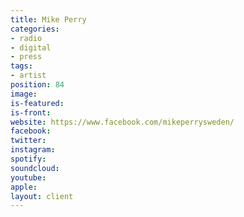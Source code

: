 ```yaml
---
title: Mike Perry
categories:
- radio
- digital
- press
tags:
- artist
position: 84
image: 
is-featured: 
is-front: 
website: https://www.facebook.com/mikeperrysweden/
facebook: 
twitter: 
instagram: 
spotify: 
soundcloud: 
youtube: 
apple: 
layout: client
---
```


